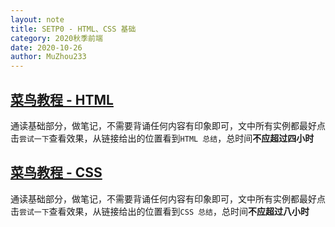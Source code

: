 ```yaml
---
layout: note
title: SETP0 - HTML、CSS 基础
category: 2020秋季前端
date: 2020-10-26
author: MuZhou233
---
```


## [菜鸟教程 - HTML](https://www.runoob.com/html/html-tutorial.html)
通读基础部分，做笔记，不需要背诵任何内容有印象即可，文中所有实例都最好点击`尝试一下`查看效果，从链接给出的位置看到`HTML 总结`，总时间**不应超过四小时**
## [菜鸟教程 - CSS](https://www.runoob.com/css/css-tutorial.html)
通读基础部分，做笔记，不需要背诵任何内容有印象即可，文中所有实例都最好点击`尝试一下`查看效果，从链接给出的位置看到`CSS 总结`，总时间**不应超过八小时**
